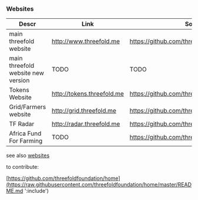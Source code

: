### Websites

Descr | Link | Source Of Info
---------|----------|---------
 main threefold website | http://www.threefold.me | https://github.com/threefoldfoundation/www_threefold
 main threefold website new version | TODO | TODO
 Tokens Website | http://tokens.threefold.me | https://github.com/threefoldfoundation/www_tokens
Grid/Farmers website | http://grid.threefold.me | https://github.com/threefoldfoundation/www_grid
 TF Radar | http://radar.threefold.me | https://github.com/threefoldfoundation/www_radar
 Africa Fund For Farming | TODO | https://github.com/threefoldfoundation/www_impact

see also [websites](/web_resources.md)

to contribute:


[https://github.com/threefoldfoundation/home](https://raw.githubusercontent.com/threefoldfoundation/home/master/README.md ':include')